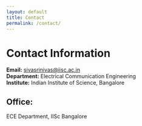 ```yaml
---
layout: default
title: Contact
permalink: /contact/
---
```


# Contact Information

**Email:** sivasrinivas@iisc.ac.in  
**Department:** Electrical Communication Engineering  
**Institute:** Indian Institute of Science, Bangalore

## Office:
ECE Department, IISc Bangalore
